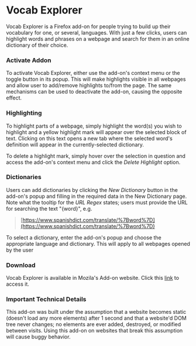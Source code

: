 # Vocab Explorer

Vocab Explorer is a Firefox add-on for people trying to build up their vocabulary for one, 
or several, languages. With just a few clicks, users can highlight words and phrases on a 
webpage and search for them in an online dictionary of their choice.

### Activate Addon

To activate Vocab Explorer, either use the add-on's context menu or the toggle button in 
its popup. This will make highlights visible in all webpages and allow user to add/remove 
highlights to/from the page. The same mechanisms can be used to deactivate the add-on, 
causing the opposite effect.

### Highlighting

To highlight parts of a webpage, simply highlight the word(s) you wish to highlight and a 
yellow highlight mark will appear over the selected block of text. Clicking on this text 
opens a new tab where the selected word's definition will appear in the currently-selected 
dictionary.

To delete a highlight mark, simply hover over the selection in question and access the 
add-on's context menu and click the _Delete Highlight_ option.

### Dictionaries

Users can add dictionaries by clicking the _New Dictionary_ button in the add-on's 
popup and filling in the required data in the New Dictionary page. Note what the tooltip
for the _URL Regex_ states; users must provide the URL for searching the text "{word}", 
e.g.  
>[https://www.spanishdict.com/translate/%7Bword%7D](https://www.spanishdict.com/translate/%7Bword%7D)

To select a dictionary, enter the add-on's popup and choose the appropriate language and
dictionary. This will apply to all webpages opened by the user

### Download
Vocab Explorer is available in Mozila's Add-on website. Click this [link](https://addons.mozilla.org/en-US/firefox/addon/vocab-explorer/) to access it.

### Important Technical Details
This add-on was built under the assumption that a website becomes static (doesn't load any more elements) after 1 second and that a website'd DOM tree never changes; no elements are ever added, destroyed, or modified between visits. Using this add-on on websites that break this assumption will cause buggy behavior.
